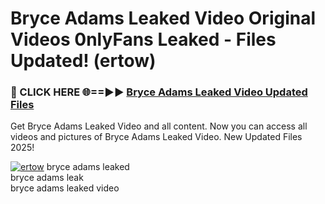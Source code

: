 # Bryce Adams Leaked Video Original Videos 0nlyFans Leaked - Files Updated! (ertow)

<h3>🔴 CLICK HERE 🌐==►► <a href="https://tinyurl.com/ms9xzufz" rel="nofollow">Bryce Adams Leaked Video Updated Files</a></h3>

Get Bryce Adams Leaked Video and all content. Now you can access all videos and pictures of Bryce Adams Leaked Video. New Updated Files 2025!

[![ertow](https://i.imgur.com/PQ7UWWw.gif)](https://tinyurl.com/ms9xzufz)
bryce adams leaked<br>
bryce adams leak<br>
bryce adams leaked video
